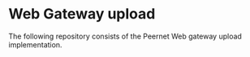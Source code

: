 # Web Gateway upload 
The following repository consists of the Peernet Web gateway upload implementation. 
